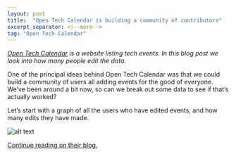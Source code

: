 ```yaml
---
layout: post
title:  "Open Tech Calendar is building a community of contributors"
excerpt_separator: <!--more-->
tag: "Open Tech Calendar"
---
```


_[Open Tech Calendar](https://opentechcalendar.co.uk/) is a website listing tech events. In this blog post we look into 
how many people edit the data._ 

One of the principal ideas behind Open Tech Calendar was that we could build a community of users all adding events for 
the good of everyone. We’ve been around a bit now, so can we break out some data to see if that’s actually worked?

Let’s start with a graph of all the users who have edited events, and how many edits they have made.

![alt text](https://opentechcaluk.files.wordpress.com/2013/10/noofedits.png?w=768&h=422 "Graph showing classic long tail")

[Continue reading on their blog.](https://blog.opentechcalendar.co.uk/2013/10/21/we-are-building-a-community-of-contributors/)